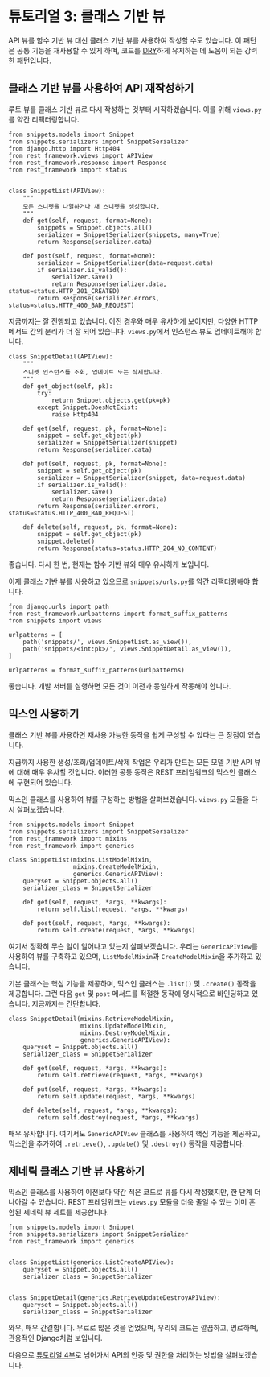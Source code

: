 # 튜토리얼 3: 클래스 기반 뷰

API 뷰를 함수 기반 뷰 대신 클래스 기반 뷰를 사용하여 작성할 수도 있습니다. 이 패턴은 공통 기능을 재사용할 수 있게 하며, 코드를 [DRY][dry]하게 유지하는 데 도움이 되는 강력한 패턴입니다.

## 클래스 기반 뷰를 사용하여 API 재작성하기

루트 뷰를 클래스 기반 뷰로 다시 작성하는 것부터 시작하겠습니다. 이를 위해 `views.py`를 약간 리팩터링합니다.

    from snippets.models import Snippet
    from snippets.serializers import SnippetSerializer
    from django.http import Http404
    from rest_framework.views import APIView
    from rest_framework.response import Response
    from rest_framework import status


    class SnippetList(APIView):
        """
        모든 스니펫을 나열하거나 새 스니펫을 생성합니다.
        """
        def get(self, request, format=None):
            snippets = Snippet.objects.all()
            serializer = SnippetSerializer(snippets, many=True)
            return Response(serializer.data)

        def post(self, request, format=None):
            serializer = SnippetSerializer(data=request.data)
            if serializer.is_valid():
                serializer.save()
                return Response(serializer.data, status=status.HTTP_201_CREATED)
            return Response(serializer.errors, status=status.HTTP_400_BAD_REQUEST)

지금까지는 잘 진행되고 있습니다. 이전 경우와 매우 유사하게 보이지만, 다양한 HTTP 메서드 간의 분리가 더 잘 되어 있습니다. `views.py`에서 인스턴스 뷰도 업데이트해야 합니다.

    class SnippetDetail(APIView):
        """
        스니펫 인스턴스를 조회, 업데이트 또는 삭제합니다.
        """
        def get_object(self, pk):
            try:
                return Snippet.objects.get(pk=pk)
            except Snippet.DoesNotExist:
                raise Http404

        def get(self, request, pk, format=None):
            snippet = self.get_object(pk)
            serializer = SnippetSerializer(snippet)
            return Response(serializer.data)

        def put(self, request, pk, format=None):
            snippet = self.get_object(pk)
            serializer = SnippetSerializer(snippet, data=request.data)
            if serializer.is_valid():
                serializer.save()
                return Response(serializer.data)
            return Response(serializer.errors, status=status.HTTP_400_BAD_REQUEST)

        def delete(self, request, pk, format=None):
            snippet = self.get_object(pk)
            snippet.delete()
            return Response(status=status.HTTP_204_NO_CONTENT)

좋습니다. 다시 한 번, 현재는 함수 기반 뷰와 매우 유사하게 보입니다.

이제 클래스 기반 뷰를 사용하고 있으므로 `snippets/urls.py`를 약간 리팩터링해야 합니다.

    from django.urls import path
    from rest_framework.urlpatterns import format_suffix_patterns
    from snippets import views

    urlpatterns = [
        path('snippets/', views.SnippetList.as_view()),
        path('snippets/<int:pk>/', views.SnippetDetail.as_view()),
    ]

    urlpatterns = format_suffix_patterns(urlpatterns)

좋습니다. 개발 서버를 실행하면 모든 것이 이전과 동일하게 작동해야 합니다.

## 믹스인 사용하기

클래스 기반 뷰를 사용하면 재사용 가능한 동작을 쉽게 구성할 수 있다는 큰 장점이 있습니다.

지금까지 사용한 생성/조회/업데이트/삭제 작업은 우리가 만드는 모든 모델 기반 API 뷰에 대해 매우 유사할 것입니다. 이러한 공통 동작은 REST 프레임워크의 믹스인 클래스에 구현되어 있습니다.

믹스인 클래스를 사용하여 뷰를 구성하는 방법을 살펴보겠습니다. `views.py` 모듈을 다시 살펴보겠습니다.

    from snippets.models import Snippet
    from snippets.serializers import SnippetSerializer
    from rest_framework import mixins
    from rest_framework import generics

    class SnippetList(mixins.ListModelMixin,
                      mixins.CreateModelMixin,
                      generics.GenericAPIView):
        queryset = Snippet.objects.all()
        serializer_class = SnippetSerializer

        def get(self, request, *args, **kwargs):
            return self.list(request, *args, **kwargs)

        def post(self, request, *args, **kwargs):
            return self.create(request, *args, **kwargs)

여기서 정확히 무슨 일이 일어나고 있는지 살펴보겠습니다. 우리는 `GenericAPIView`를 사용하여 뷰를 구축하고 있으며, `ListModelMixin`과 `CreateModelMixin`을 추가하고 있습니다.

기본 클래스는 핵심 기능을 제공하며, 믹스인 클래스는 `.list()` 및 `.create()` 동작을 제공합니다. 그런 다음 `get` 및 `post` 메서드를 적절한 동작에 명시적으로 바인딩하고 있습니다. 지금까지는 간단합니다.

    class SnippetDetail(mixins.RetrieveModelMixin,
                        mixins.UpdateModelMixin,
                        mixins.DestroyModelMixin,
                        generics.GenericAPIView):
        queryset = Snippet.objects.all()
        serializer_class = SnippetSerializer

        def get(self, request, *args, **kwargs):
            return self.retrieve(request, *args, **kwargs)

        def put(self, request, *args, **kwargs):
            return self.update(request, *args, **kwargs)

        def delete(self, request, *args, **kwargs):
            return self.destroy(request, *args, **kwargs)

매우 유사합니다. 여기서도 `GenericAPIView` 클래스를 사용하여 핵심 기능을 제공하고, 믹스인을 추가하여 `.retrieve()`, `.update()` 및 `.destroy()` 동작을 제공합니다.

## 제네릭 클래스 기반 뷰 사용하기

믹스인 클래스를 사용하여 이전보다 약간 적은 코드로 뷰를 다시 작성했지만, 한 단계 더 나아갈 수 있습니다. REST 프레임워크는 `views.py` 모듈을 더욱 줄일 수 있는 이미 혼합된 제네릭 뷰 세트를 제공합니다.

    from snippets.models import Snippet
    from snippets.serializers import SnippetSerializer
    from rest_framework import generics


    class SnippetList(generics.ListCreateAPIView):
        queryset = Snippet.objects.all()
        serializer_class = SnippetSerializer


    class SnippetDetail(generics.RetrieveUpdateDestroyAPIView):
        queryset = Snippet.objects.all()
        serializer_class = SnippetSerializer

와우, 매우 간결합니다. 무료로 많은 것을 얻었으며, 우리의 코드는 깔끔하고, 명료하며, 관용적인 Django처럼 보입니다.

다음으로 [튜토리얼 4부][tut-4]로 넘어가서 API의 인증 및 권한을 처리하는 방법을 살펴보겠습니다.

[dry]: https://en.wikipedia.org/wiki/Don't_repeat_yourself
[tut-4]: 4-authentication-and-permissions.md
